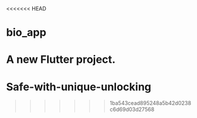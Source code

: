 <<<<<<< HEAD
# bio_app

A new Flutter project.
=======
# Safe-with-unique-unlocking
>>>>>>> 1ba543cead895248a5b42d0238c6d69d03d27568
